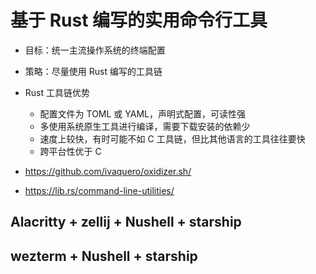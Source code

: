 
基于 Rust 编写的实用命令行工具
===

- 目标：统一主流操作系统的终端配置
- 策略：尽量使用 Rust 编写的工具链
- Rust 工具链优势
  - 配置文件为 TOML 或 YAML，声明式配置，可读性强
  - 多使用系统原生工具进行编译，需要下载安装的依赖少
  - 速度上较快，有时可能不如 C 工具链，但比其他语言的工具往往要快
  - 跨平台性优于 C

- https://github.com/ivaquero/oxidizer.sh/
- https://lib.rs/command-line-utilities/

## Alacritty + zellij + Nushell + starship

## wezterm + Nushell + starship
